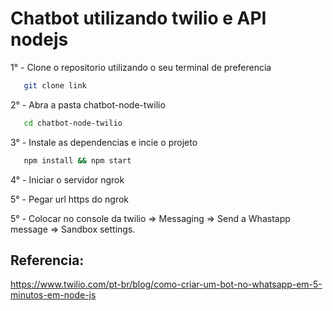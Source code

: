 # Chatbot utilizando twilio e API nodejs

<p>1° - Clone o repositorio utilizando o seu terminal de preferencia</p>

```bash
   git clone link
```

<p>2° - Abra a pasta chatbot-node-twilio</p>

```bash
   cd chatbot-node-twilio
```

<p>3° - Instale as dependencias e incie o projeto</p>

```bash
   npm install && npm start
```

<p>4° - Iniciar o servidor ngrok</p>

<p>5° - Pegar url https do ngrok</p>

<p>5° - Colocar no console da twilio => Messaging => Send a Whastapp message => Sandbox settings.</p>

## Referencia:

<a href="https://www.twilio.com/pt-br/blog/como-criar-um-bot-no-whatsapp-em-5-minutos-em-node-js" target="_blank">https://www.twilio.com/pt-br/blog/como-criar-um-bot-no-whatsapp-em-5-minutos-em-node-js</a>
